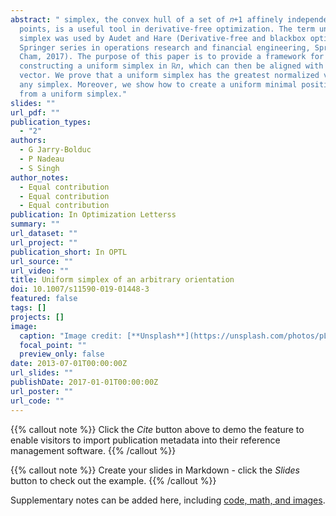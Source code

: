 ```yaml
---
abstract: " simplex, the convex hull of a set of 𝑛+1 affinely independent
  points, is a useful tool in derivative-free optimization. The term uniform
  simplex was used by Audet and Hare (Derivative-free and blackbox optimization.
  Springer series in operations research and financial engineering, Springer,
  Cham, 2017). The purpose of this paper is to provide a framework for
  constructing a uniform simplex in ℝ𝑛, which can then be aligned with a given
  vector. We prove that a uniform simplex has the greatest normalized volume of
  any simplex. Moreover, we show how to create a uniform minimal positive basis
  from a uniform simplex."
slides: ""
url_pdf: ""
publication_types:
  - "2"
authors:
  - G Jarry-Bolduc
  - P Nadeau
  - S Singh
author_notes:
  - Equal contribution
  - Equal contribution
  - Equal contribution
publication: In Optimization Letterss
summary: ""
url_dataset: ""
url_project: ""
publication_short: In OPTL
url_source: ""
url_video: ""
title: Uniform simplex of an arbitrary orientation
doi: 10.1007/s11590-019-01448-3
featured: false
tags: []
projects: []
image:
  caption: "Image credit: [**Unsplash**](https://unsplash.com/photos/pLCdAaMFLTE)"
  focal_point: ""
  preview_only: false
date: 2013-07-01T00:00:00Z
url_slides: ""
publishDate: 2017-01-01T00:00:00Z
url_poster: ""
url_code: ""
---
```


{{% callout note %}}
Click the *Cite* button above to demo the feature to enable visitors to import publication metadata into their reference management software.
{{% /callout %}}

{{% callout note %}}
Create your slides in Markdown - click the *Slides* button to check out the example.
{{% /callout %}}

Supplementary notes can be added here, including [code, math, and images](https://wowchemy.com/docs/writing-markdown-latex/).
